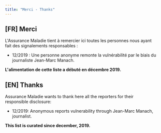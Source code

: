 ```yaml
---
title: "Merci - Thanks"
---
```


## [FR] Merci
L'Assurance Maladie tient à remercier ici toutes les personnes nous ayant fait des signalements responsables :

- 12/2019 : Une personne anonyme remonte la vulnérabilité par le biais du journaliste Jean-Marc Manach.

**L'alimentation de cette liste a débuté en décembre 2019.**

## [EN] Thanks
Assurance Maladie wants to thank here all the reporters for their responsible disclosure:

- 12/2019: Anonymous reports vulnerability through Jean-Marc Manach, journalist.

**This list is curated since december, 2019.**
